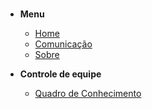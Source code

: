 #

- **Menu**

  - [Home](pages/home)
  - [Comunicação](pages/comunication)
  - [Sobre](pages/about)

  
- **Controle de equipe**

  - [Quadro de Conhecimento](pages/team_control/knowledge_table)

